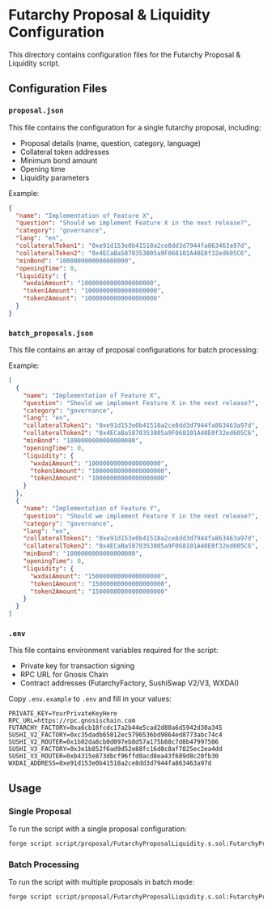 # Futarchy Proposal & Liquidity Configuration

This directory contains configuration files for the Futarchy Proposal & Liquidity script.

## Configuration Files

### `proposal.json`

This file contains the configuration for a single futarchy proposal, including:

- Proposal details (name, question, category, language)
- Collateral token addresses
- Minimum bond amount
- Opening time
- Liquidity parameters

Example:
```json
{
  "name": "Implementation of Feature X",
  "question": "Should we implement Feature X in the next release?",
  "category": "governance",
  "lang": "en",
  "collateralToken1": "0xe91d153e0b41518a2ce8dd3d7944fa863463a97d",
  "collateralToken2": "0x4ECaBa5870353805a9F068101A40E0f32ed605C6",
  "minBond": "1000000000000000000",
  "openingTime": 0,
  "liquidity": {
    "wxdaiAmount": "10000000000000000000",
    "token1Amount": "10000000000000000000",
    "token2Amount": "10000000000000000000"
  }
}
```

### `batch_proposals.json`

This file contains an array of proposal configurations for batch processing:

Example:
```json
[
  {
    "name": "Implementation of Feature X",
    "question": "Should we implement Feature X in the next release?",
    "category": "governance",
    "lang": "en",
    "collateralToken1": "0xe91d153e0b41518a2ce8dd3d7944fa863463a97d",
    "collateralToken2": "0x4ECaBa5870353805a9F068101A40E0f32ed605C6",
    "minBond": "1000000000000000000",
    "openingTime": 0,
    "liquidity": {
      "wxdaiAmount": "10000000000000000000",
      "token1Amount": "10000000000000000000",
      "token2Amount": "10000000000000000000"
    }
  },
  {
    "name": "Implementation of Feature Y",
    "question": "Should we implement Feature Y in the next release?",
    "category": "governance",
    "lang": "en",
    "collateralToken1": "0xe91d153e0b41518a2ce8dd3d7944fa863463a97d",
    "collateralToken2": "0x4ECaBa5870353805a9F068101A40E0f32ed605C6",
    "minBond": "1000000000000000000",
    "openingTime": 0,
    "liquidity": {
      "wxdaiAmount": "15000000000000000000",
      "token1Amount": "15000000000000000000",
      "token2Amount": "15000000000000000000"
    }
  }
]
```

### `.env`

This file contains environment variables required for the script:

- Private key for transaction signing
- RPC URL for Gnosis Chain
- Contract addresses (FutarchyFactory, SushiSwap V2/V3, WXDAI)

Copy `.env.example` to `.env` and fill in your values:

```
PRIVATE_KEY=YourPrivateKeyHere
RPC_URL=https://rpc.gnosischain.com
FUTARCHY_FACTORY=0xa6cb18fcdc17a2b44e5cad2d80a6d5942d30a345
SUSHI_V2_FACTORY=0xc35dadb65012ec5796536bd9864ed8773abc74c4
SUSHI_V2_ROUTER=0x1b02da8cb0d097eb8d57a175b88c7d8b47997506
SUSHI_V3_FACTORY=0x3e1b852f6ad9d52e88fc16d8c8af7825ec2ea4dd
SUSHI_V3_ROUTER=0xb4315e873dbcf96ffd0acd8ea43f689d8c20fb30
WXDAI_ADDRESS=0xe91d153e0b41518a2ce8dd3d7944fa863463a97d
```

## Usage

### Single Proposal

To run the script with a single proposal configuration:

```bash
forge script script/proposal/FutarchyProposalLiquidity.s.sol:FutarchyProposalLiquidity --sig "run(string)" "script/config/proposal.json" --rpc-url $RPC_URL --private-key $PRIVATE_KEY
```

### Batch Processing

To run the script with multiple proposals in batch mode:

```bash
forge script script/proposal/FutarchyProposalLiquidity.s.sol:FutarchyProposalLiquidity --sig "runBatch(string)" "script/config/batch_proposals.json" --rpc-url $RPC_URL --private-key $PRIVATE_KEY
```